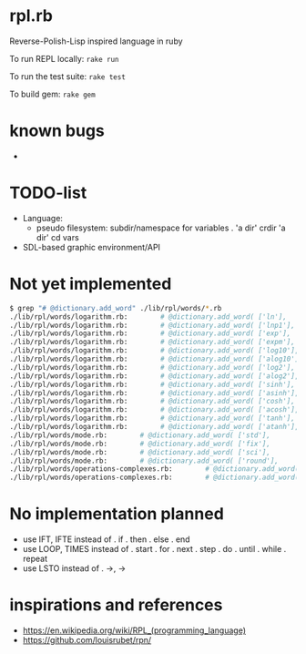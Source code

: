 # rpl.rb

Reverse-Polish-Lisp inspired language in ruby

To run REPL locally: `rake run`

To run the test suite: `rake test`

To build gem: `rake gem`

# known bugs
 -

# TODO-list
  * Language:
    * pseudo filesystem: subdir/namespace for variables
      . 'a dir' crdir 'a dir' cd vars
  * SDL-based graphic environment/API

# Not yet implemented
```sh
$ grep "# @dictionary.add_word" ./lib/rpl/words/*.rb
./lib/rpl/words/logarithm.rb:        # @dictionary.add_word( ['ln'],
./lib/rpl/words/logarithm.rb:        # @dictionary.add_word( ['lnp1'],
./lib/rpl/words/logarithm.rb:        # @dictionary.add_word( ['exp'],
./lib/rpl/words/logarithm.rb:        # @dictionary.add_word( ['expm'],
./lib/rpl/words/logarithm.rb:        # @dictionary.add_word( ['log10'],
./lib/rpl/words/logarithm.rb:        # @dictionary.add_word( ['alog10'],
./lib/rpl/words/logarithm.rb:        # @dictionary.add_word( ['log2'],
./lib/rpl/words/logarithm.rb:        # @dictionary.add_word( ['alog2'],
./lib/rpl/words/logarithm.rb:        # @dictionary.add_word( ['sinh'],
./lib/rpl/words/logarithm.rb:        # @dictionary.add_word( ['asinh'],
./lib/rpl/words/logarithm.rb:        # @dictionary.add_word( ['cosh'],
./lib/rpl/words/logarithm.rb:        # @dictionary.add_word( ['acosh'],
./lib/rpl/words/logarithm.rb:        # @dictionary.add_word( ['tanh'],
./lib/rpl/words/logarithm.rb:        # @dictionary.add_word( ['atanh'],
./lib/rpl/words/mode.rb:        # @dictionary.add_word( ['std'],
./lib/rpl/words/mode.rb:        # @dictionary.add_word( ['fix'],
./lib/rpl/words/mode.rb:        # @dictionary.add_word( ['sci'],
./lib/rpl/words/mode.rb:        # @dictionary.add_word( ['round'],
./lib/rpl/words/operations-complexes.rb:        # @dictionary.add_word( ['p→r', 'p->r'],
./lib/rpl/words/operations-complexes.rb:        # @dictionary.add_word( ['r→p', 'r->p'],
```

# No implementation planned
  * use IFT, IFTE instead of
    . if
    . then
    . else
    . end
  * use LOOP, TIMES instead of
    . start
    . for
    . next
    . step
    . do
    . until
    . while
    . repeat
  * use LSTO instead of
    . ->, →

# inspirations and references
  * https://en.wikipedia.org/wiki/RPL_(programming_language)
  * https://github.com/louisrubet/rpn/
